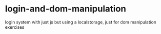 # login-and-dom-manipulation
login system with just js but using a localstorage, just for dom manipulation exercises
